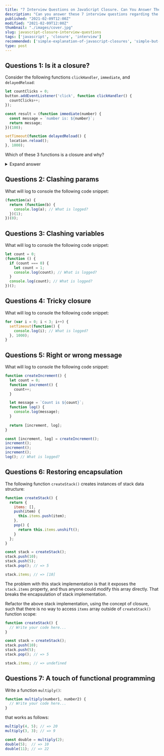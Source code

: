 ```yaml
---
title: "7 Interview Questions on JavaScript Closure. Can You Answer Them?"
description: "Can you answer these 7 interview questions regarding the closure concept in JavaScript?"
published: "2021-02-09T12:00Z"
modified: "2021-02-09T12:00Z"
thumbnail: "./images/cover.jpg"
slug: javascript-closure-interview-questions
tags: ['javascript', 'closure', 'interview']
recommended: ['simple-explanation-of-javascript-closures', 'simple-but-tricky-javascript-interview-questions']
type: post
---
```


## Questions 1: Is it a closure?

Consider the following functions `clickHandler`, `immediate`, and `delayedReload`:

```javascript
let countClicks = 0;
button.addEventListener('click', function clickHandler() {
  countClicks++;
});
```

```javascript
const result = (function immediate(number) {
  const message = `number is: ${number}`;
  return message;
})(100);
```

```javascript
setTimeout(function delayedReload() {
  location.reload();
}, 1000);
```

Which of these 3 functions is a closure and why?

<details>
  <summary>Expand answer</summary>


1) `clickHandler` *is a closure* because it accesses the variable `countClicks` from the outer scope.  
2) `immediate` *is not a closure* because it doesn't access any variables from the outer scope. 
3) `delayedReload` *is a closure* because it accesses the global variable `location`.  

A simple rule to identifying a closure is checking whether the function accesses variables from the outer scopes.  

</details>


## Questions 2: Clashing params

What will log to console the following code snippet:

```javascript
(function(a) {
  return (function(b) {
    console.log(a); // What is logged?
  })(1);
})(0);
```

## Questions 3: Clashing variables

What will log to console the following code snippet:

```javascript
let count = 0;
(function () {
  if (count === 0) {
    let count = 1;
    console.log(count); // What is logged?
  }
  console.log(count); // What is logged?
})();
```

## Questions 4: Tricky closure

What will log to console the following code snippet:

```javascript
for (var i = 0; i < 3; i++) {
  setTimeout(function() {
    console.log(i); // What is logged?
  }, 1000);
}
```

## Questions 5: Right or wrong message

What will log to console the following code snippet:

```javascript
function createIncrement() {
  let count = 0;
  function increment() { 
    count++;
  }

  let message = `Count is ${count}`;
  function log() {
    console.log(message);
  }
  
  return [increment, log];
}

const [increment, log] = createIncrement();
increment(); 
increment(); 
increment(); 
log(); // What is logged?
```

## Questions 6: Restoring encapsulation

The following function `createStack()` creates instances of stack data structure:

```javascript
function createStack() {
  return {
    items: [],
    push(item) {
      this.items.push(item);
    },
    pop() {
      return this.items.unshift();
    }
  };
}

const stack = createStack();
stack.push(10);
stack.push(5);
stack.pop(); // => 5

stack.items; // => [10]
```

The problem with this stack implementation is that it exposes the `stack.items` property, and thus anyone could modify this array directly. That breaks the encapsulation of stack implementation.   

Refactor the above stack implementation, using the concept of closure, such that there is no way to access `items` array outside of `createStack()` function scope:  

```javascript
function createStack() {
  // Write your code here...
}

const stack = createStack();
stack.push(10);
stack.push(5);
stack.pop(); // => 5

stack.items; // => undefined
```

## Questions 7: A touch of functional programming

Write a function `multiply()`:

```javascript
function multiply(number1, number2) {
  // Write your code here...
}
```

that works as follows:

```javascript
multiply(4, 5); // => 20
multiply(3, 3); // => 9

const double = multiply(2);
double(5);  // => 10
double(11); // => 22
```